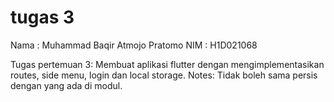# tugas 3

Nama : Muhammad Baqir Atmojo Pratomo
NIM : H1D021068

Tugas pertemuan 3:
Membuat aplikasi flutter dengan mengimplementasikan routes, side menu, login dan local storage.
Notes: Tidak boleh sama persis dengan yang ada di modul.
